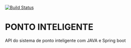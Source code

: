[![Build Status](https://app.travis-ci.com/scasistemas/ponto-inteligente-api.svg?branch=main)](https://app.travis-ci.com/scasistemas/ponto-inteligente-api)

# PONTO INTELIGENTE
API do sistema de ponto inteligente com JAVA e Spring boot